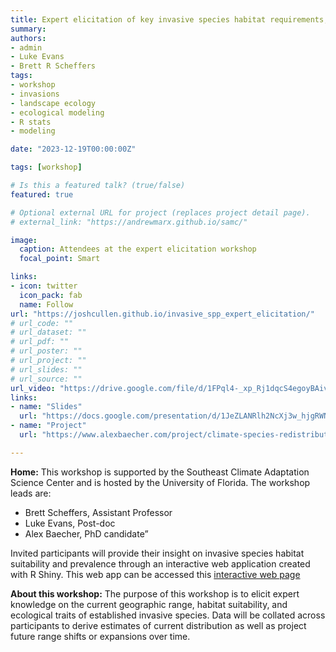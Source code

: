 ```yaml
---
title: Expert elicitation of key invasive species habitat requirements, prevalence, and life history attributes
summary: 
authors:
- admin
- Luke Evans
- Brett R Scheffers
tags:
- workshop
- invasions
- landscape ecology
- ecological modeling
- R stats
- modeling

date: "2023-12-19T00:00:00Z"

tags: [workshop]

# Is this a featured talk? (true/false)
featured: true

# Optional external URL for project (replaces project detail page).
# external_link: "https://andrewmarx.github.io/samc/"

image:  
  caption: Attendees at the expert elicitation workshop
  focal_point: Smart

links:
- icon: twitter
  icon_pack: fab
  name: Follow
url: "https://joshcullen.github.io/invasive_spp_expert_elicitation/"
# url_code: ""
# url_dataset: ""
# url_pdf: ""
# url_poster: ""
# url_project: ""
# url_slides: ""
# url_source: ""
url_video: "https://drive.google.com/file/d/1FPql4-_xp_Rj1dqcS4egoyBAivl2JSqK/view?usp=sharing"
links:
- name: "Slides"
  url: "https://docs.google.com/presentation/d/1JeZLANRlh2NcXj3w_hjgRWNqIPKhcGAwCvElYorfSu4/edit?usp=sharing"
- name: "Project"
  url: "https://www.alexbaecher.com/project/climate-species-redistribution/"

---
```

**Home:**
This workshop is supported by the Southeast Climate Adaptation Science Center and is hosted by the University of Florida. The workshop leads are:
- Brett Scheffers, Assistant Professor
- Luke Evans, Post-doc
- Alex Baecher, PhD candidate”

Invited participants will provide their insight on invasive species habitat suitability and prevalence through an interactive web application created with R Shiny. This web app can be accessed this [interactive web page](https://joshcullen.github.io/invasive_spp_expert_elicitation/)

**About this workshop:**
The purpose of this workshop is to elicit expert knowledge on the current geographic range, habitat suitability, and ecological traits of established invasive species. Data will be collated across participants to derive estimates of current distribution as well as project future range shifts or expansions over time.
